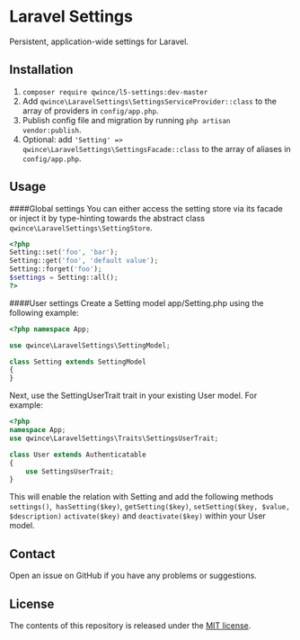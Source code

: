 # Laravel Settings

Persistent, application-wide settings for Laravel.


## Installation

1. `composer require qwince/l5-settings:dev-master`
2. Add `qwince\LaravelSettings\SettingsServiceProvider::class` to the array of providers in `config/app.php`.
3. Publish config file and migration by running `php artisan vendor:publish`. 
4. Optional: add `'Setting' => qwince\LaravelSettings\SettingsFacade::class` to the array of aliases in `config/app.php`.

## Usage

####Global settings
You can either access the setting store via its facade or inject it by type-hinting towards the abstract class `qwince\LaravelSettings\SettingStore`.

```php
<?php
Setting::set('foo', 'bar');
Setting::get('foo', 'default value');
Setting::forget('foo');
$settings = Setting::all();
?>
```
####User settings
Create a Setting model app/Setting.php using the following example:
```php
<?php namespace App;

use qwince\LaravelSettings\SettingModel;

class Setting extends SettingModel
{
}
```
Next, use the SettingUserTrait trait in your existing User model. For example:
```php
<?php
namespace App;
use qwince\LaravelSettings\Traits\SettingsUserTrait;

class User extends Authenticatable
{
    use SettingsUserTrait;
}

```
This will enable the relation with Setting and add the following methods `settings()`,` hasSetting($key)`, `getSetting($key)`, `setSetting($key, $value, $description)` `activate($key)` and `deactivate($key)`  within your User model.
## Contact

Open an issue on GitHub if you have any problems or suggestions.


## License

The contents of this repository is released under the [MIT license](http://opensource.org/licenses/MIT).
